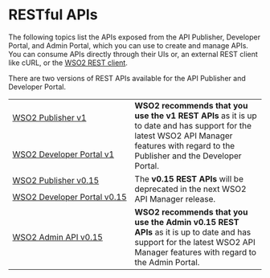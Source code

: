 # RESTful APIs

The following topics list the APIs exposed from the API Publisher, Developer Portal, and Admin Portal, which you can use to create and manage APIs. You can consume APIs directly through their UIs or, an external REST client like cURL, or the [WSO2 REST client]({{base_path}}/learn/consume-api/invoke-apis/invoke-apis-using-tools/invoke-an-api-using-the-integrated-api-console).

There are two versions of REST APIs available for the API Publisher and Developer Portal.
<br>
<table>
  <tr>
    <td nowrap="true"><a href="{{base_path}}/develop/product-apis/publisher-v1/">WSO2 Publisher v1</a></td>
    <td rowspan="2"><b>WSO2 recommends that you use the v1 REST APIs</b> as it is up to date and has support for the latest WSO2 API Manager features with regard to the Publisher and the Developer Portal.
    </td>
  </tr>
  <tr>
    <td nowrap="true"><a href="{{base_path}}/develop/product-apis/devportal-v1/">WSO2 Developer Portal v1</a></td>
  </tr>
  

  <tr>
    <td nowrap="true"><a href="{{base_path}}/develop/product-apis/publisher-v0.15/">WSO2 Publisher v0.15</a></td>
    <td rowspan="2">The <b>v0.15 REST APIs</b> will be deprecated in the next WSO2 API Manager release.</b></td>
  </tr>
  <tr>
    <td nowrap="true"><a href="{{base_path}}/develop/product-apis/devportal-v0.15/">WSO2 Developer Portal v0.15</a></td>
  </tr>

  <tr>
    <td nowrap="true"><a href="{{base_path}}/develop/product-apis/admin-v1/">WSO2 Admin API v0.15</a></td>
    <td> <b>WSO2 recommends that you use the Admin v0.15 REST APIs</b> as it is up to date and has support for the latest WSO2 API Manager features with regard to the Admin Portal.</td>
  </tr>

</table>
